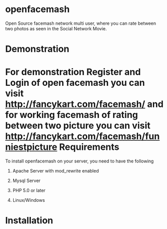 openfacemash
============

Open Source facemash network multi user, where you can rate between two photos as seen in the Social Network Movie.

Demonstration
=============
For demonstration Register and Login of open facemash you can visit http://fancykart.com/facemash/ and for working 
facemash of rating between two picture you can visit http://fancykart.com/facemash/funniestpicture
Requirements
============
To install openfacemash on your server, you need to have the following

1. Apache Server with mod_rewrite enabled

2. Mysql Server

3. PHP 5.0 or later

4. Linux/Windows

Installation
============
